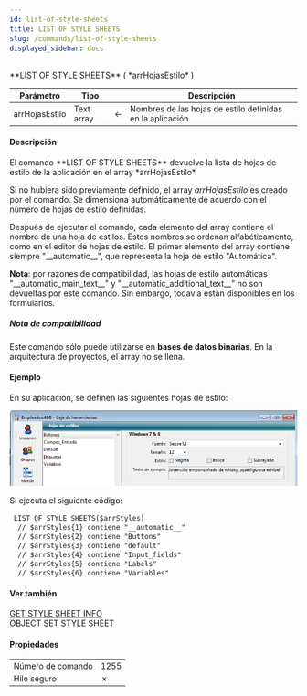 ```yaml
---
id: list-of-style-sheets
title: LIST OF STYLE SHEETS
slug: /commands/list-of-style-sheets
displayed_sidebar: docs
---
```


<!--REF #_command_.LIST OF STYLE SHEETS.Syntax-->**LIST OF STYLE SHEETS** ( *arrHojasEstilo* )<!-- END REF-->
<!--REF #_command_.LIST OF STYLE SHEETS.Params-->
| Parámetro | Tipo |  | Descripción |
| --- | --- | --- | --- |
| arrHojasEstilo | Text array | &#8592; | Nombres de las hojas de estilo definidas en la aplicación |

<!-- END REF-->

#### Descripción 

<!--REF #_command_.LIST OF STYLE SHEETS.Summary-->El comando **LIST OF STYLE SHEETS** devuelve la lista de hojas de estilo de la aplicación en el array *arrHojasEstilo*.<!-- END REF-->  
  
Si no hubiera sido previamente definido, el array *arrHojasEstilo* es creado por el comando. Se dimensiona automáticamente de acuerdo con el número de hojas de estilo definidas.  
  
Después de ejecutar el comando, cada elemento del array contiene el nombre de una hoja de estilos. Estos nombres se ordenan alfabéticamente, como en el editor de hojas de estilo. El primer elemento del array contiene siempre "\_\_automatic\_\_", que representa la hoja de estilo "Automática".

**Nota**: por razones de compatibilidad, las hojas de estilo automáticas "\_\_automatic\_main\_text\_\_" y "\_\_automatic\_additional\_text\_\_" no son devueltas por este comando. Sin embargo, todavía están disponibles en los formularios.

##### Nota de compatibilidad 

Este comando sólo puede utilizarse en **bases de datos binarias**. En la arquitectura de proyectos, el array no se llena. 

#### Ejemplo 

En su aplicación, se definen las siguientes hojas de estilo:

![](../assets/en/commands/pict1206954.es.png)

Si ejecuta el siguiente código:

```4d
 LIST OF STYLE SHEETS($arrStyles)
  // $arrStyles{1} contiene "__automatic__"
  // $arrStyles{2} contiene "Buttons"
  // $arrStyles{3} contiene "default"
  // $arrStyles{4} contiene "Input_fields"
  // $arrStyles{5} contiene "Labels"
  // $arrStyles{6} contiene "Variables"
```

#### Ver también 

[GET STYLE SHEET INFO](get-style-sheet-info.md)  
[OBJECT SET STYLE SHEET](object-set-style-sheet.md)  

#### Propiedades

|  |  |
| --- | --- |
| Número de comando | 1255 |
| Hilo seguro | &cross; |


